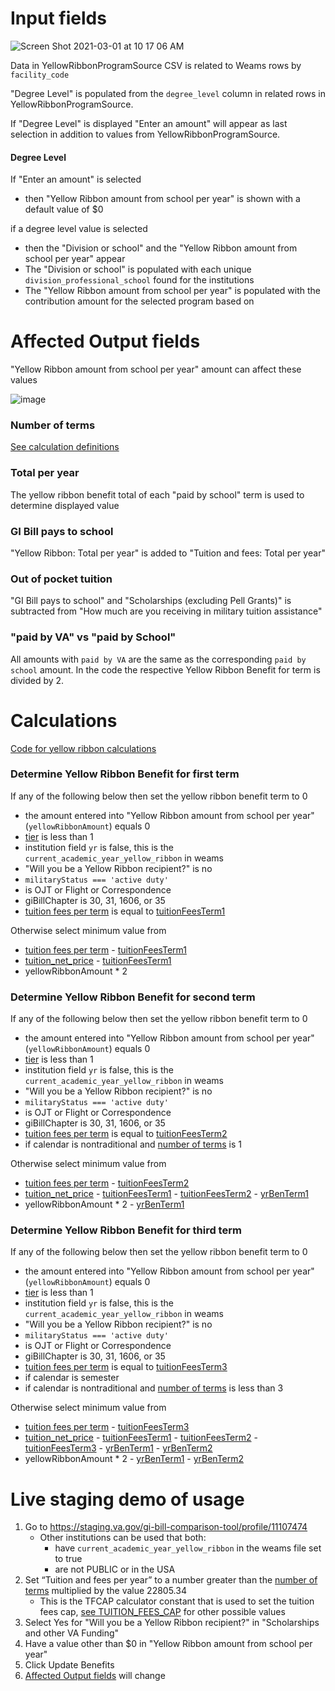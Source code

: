# Input fields
![Screen Shot 2021-03-01 at 10 17 06 AM](https://user-images.githubusercontent.com/1094999/109517479-52931580-7a77-11eb-9c9f-e7ce58c620ae.png)

Data in YellowRibbonProgramSource CSV is related to Weams rows by `facility_code`

"Degree Level" is populated from the `degree_level` column in related rows in YellowRibbonProgramSource.

If "Degree Level" is displayed "Enter an amount" will appear as last selection in addition to values from YellowRibbonProgramSource.

#### Degree Level
If "Enter an amount" is selected

- then "Yellow Ribbon amount from school per year" is shown with a default value of $0

if a degree level value is selected 

- then the "Division or school" and the "Yellow Ribbon amount from school per year" appear
- The "Division or school" is populated with each unique `division_professional_school` found for the institutions
- The "Yellow Ribbon amount from school per year" is populated with the contribution amount for the selected program based on 

# Affected Output fields
"Yellow Ribbon amount from school per year" amount can affect these values

![image](https://user-images.githubusercontent.com/1094999/109347886-cfd54500-7841-11eb-8e96-f45c90233c5d.png)
### Number of terms
[See calculation definitions](calculation-definitions.md#number_of_terms)

### Total per year
The yellow ribbon benefit total of each "paid by school" term is used to determine displayed value

### GI Bill pays to school
"Yellow Ribbon: Total per year" is added to "Tuition and fees: Total per year"

### Out of pocket tuition
"GI Bill pays to school" and "Scholarships (excluding Pell Grants)" is subtracted from "How much are you receiving in military tuition assistance"

### "paid by VA" vs "paid by School"
All amounts with `paid by VA` are the same as the corresponding `paid by school` amount. In the code the respective Yellow Ribbon Benefit for term is divided by 2.

# Calculations

[Code for yellow ribbon calculations](https://github.com/department-of-veterans-affairs/vets-website/blob/master/src/applications/gi/selectors/calculator.js#L388)

### Determine Yellow Ribbon Benefit for first term
If any of the following below then set the yellow ribbon benefit term to 0
 - the amount entered into "Yellow Ribbon amount from school per year" (`yellowRibbonAmount`) equals 0
 - [tier](calculation-definitions.md#tier) is less than 1
 - institution field `yr` is false, this is the `current_academic_year_yellow_ribbon` in weams
 - "Will you be a Yellow Ribbon recipient?" is no
 -  `militaryStatus === 'active duty'`
 -  is OJT or Flight or Correspondence
 -  giBillChapter is 30, 31, 1606, or 35
 -  [tuition fees per term](calculation-definitions.md#tuition_fees_per_term) is equal to [tuitionFeesTerm1](calculation-definitions.md#tuition_fees_per_term_1)

Otherwise select minimum value from
- [tuition fees per term](calculation-definitions.md#tuition_fees_per_term) - [tuitionFeesTerm1](calculation-definitions.md#tuition_fees_per_term_1)
- [tuition_net_price](calculation-definitions.md#tuition_net_price) - [tuitionFeesTerm1](calculation-definitions.md#tuition_fees_per_term_1)
- yellowRibbonAmount * 2

### Determine Yellow Ribbon Benefit for second term
If any of the following below then set the yellow ribbon benefit term to 0
 - the amount entered into "Yellow Ribbon amount from school per year" (`yellowRibbonAmount`) equals 0
 - [tier](calculation-definitions.md#tier) is less than 1
 - institution field `yr` is false, this is the `current_academic_year_yellow_ribbon` in weams
 - "Will you be a Yellow Ribbon recipient?" is no
 -  `militaryStatus === 'active duty'`
 -  is OJT or Flight or Correspondence
 -  giBillChapter is 30, 31, 1606, or 35
 -  [tuition fees per term](calculation-definitions.md#tuition_fees_per_term) is equal to [tuitionFeesTerm2](calculation-definitions.md#tuition_fees_per_term_2)
 -  if calendar is nontraditional and [number of terms](calculation-definitions.md#number_of_terms) is 1

Otherwise select minimum value from
- [tuition fees per term](calculation-definitions.md#tuition_fees_per_term) - [tuitionFeesTerm2](calculation-definitions.md#tuition_fees_per_term_2)
- [tuition_net_price](calculation-definitions.md#tuition_net_price) - [tuitionFeesTerm1](calculation-definitions.md#tuition_fees_per_term_1) - [tuitionFeesTerm2](calculation-definitions.md#tuition_fees_per_term_2) - [yrBenTerm1](#Determine-Yellow-Ribbon-Benefit-for-first-term)
- yellowRibbonAmount * 2 - [yrBenTerm1](#Determine-Yellow-Ribbon-Benefit-for-first-term)


### Determine Yellow Ribbon Benefit for third term
If any of the following below then set the yellow ribbon benefit term to 0
 - the amount entered into "Yellow Ribbon amount from school per year" (`yellowRibbonAmount`) equals 0
 - [tier](calculation-definitions.md#tier) is less than 1
 - institution field `yr` is false, this is the `current_academic_year_yellow_ribbon` in weams
 - "Will you be a Yellow Ribbon recipient?" is no
 -  `militaryStatus === 'active duty'`
 -  is OJT or Flight or Correspondence
 -  giBillChapter is 30, 31, 1606, or 35
 -  [tuition fees per term](calculation-definitions.md#tuition_fees_per_term) is equal to [tuitionFeesTerm3](calculation-definitions.md#tuition_fees_per_term_3)
 -  if calendar is semester
 -  if calendar is nontraditional and [number of terms](calculation-definitions.md#number_of_terms) is less than 3



Otherwise select minimum value from
- [tuition fees per term](calculation-definitions.md#tuition_fees_per_term) - [tuitionFeesTerm3](calculation-definitions.md#tuition_fees_per_term_3)
- [tuition_net_price](calculation-definitions.md#tuition_net_price) - [tuitionFeesTerm1](calculation-definitions.md#tuition_fees_per_term_1) - [tuitionFeesTerm2](calculation-definitions.md#tuition_fees_per_term_2) - [tuitionFeesTerm3](calculation-definitions.md#tuition_fees_per_term_3) - [yrBenTerm1](#Determine-Yellow-Ribbon-Benefit-for-first-term) - [yrBenTerm2](#Determine-Yellow-Ribbon-Benefit-for-second-term)
- yellowRibbonAmount * 2 - [yrBenTerm1](#Determine-Yellow-Ribbon-Benefit-for-first-term) - [yrBenTerm2](#Determine-Yellow-Ribbon-Benefit-for-second-term)

# Live staging demo of usage
1. Go to https://staging.va.gov/gi-bill-comparison-tool/profile/11107474 
    - Other institutions can be used that both:
      - have `current_academic_year_yellow_ribbon` in the weams file set to true
      - are not PUBLIC or in the USA
2. Set “Tuition and fees per year” to a number greater than the [number of terms](calculation-definitions.md#number_of_terms) multiplied by the value 22805.34 
    - This is the TFCAP calculator constant that is used to set the tuition fees cap, [see TUITION_FEES_CAP](calculation-definitions.md#tuition_fees_cap) for other possible values
3. Select Yes for "Will you be a Yellow Ribbon recipient?" in "Scholarships and other VA Funding"
4. Have a value other than $0 in "Yellow Ribbon amount from school per year"
5. Click Update Benefits
6. [Affected Output fields](#affected-output-fields) will change
